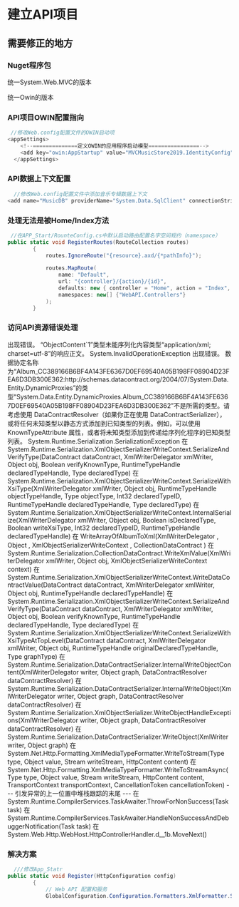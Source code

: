 # 建立API项目

## 需要修正的地方

### Nuget程序包

统一System.Web.MVC的版本

统一Owin的版本

### API项目OWIN配置指向

```C#
 //修改Web.config配置文件的OWIN启动项
<appSettings>
    <!--==============定义OWIN的应用程序启动模型================-->
    <add key="owin:AppStartup" value="MVCMusicStore2019.IdentityConfig"/>
  </appSettings>
```



### API数据上下文配置

```C#
  //修改Web.config配置文件中添加音乐专辑数据上下文
<add name="MusicDB" providerName="System.Data.SqlClient" connectionString="Server=.;Initial Catalog=MusicDBDemo1;uid=sa;pwd=123456;MultipleActiveResultSets=true"/>
```

### 处理无法是被Home/Index方法

```C# 
 //在APP_Start/RounteConfig.cs中默认启动路由配置名字空间规约（namespace）
public static void RegisterRoutes(RouteCollection routes)
        {
            routes.IgnoreRoute("{resource}.axd/{*pathInfo}");

            routes.MapRoute(
                name: "Default",
                url: "{controller}/{action}/{id}",
                defaults: new { controller = "Home", action = "Index", id = UrlParameter.Optional },
                namespaces: new[] {"WebAPI.Controllers"}
            );
        }
```



### 访问API资源错误处理

<Error>
<Message>出现错误。</Message>
<ExceptionMessage>
“ObjectContent`1”类型未能序列化内容类型“application/xml; charset=utf-8”的响应正文。
</ExceptionMessage>
<ExceptionType>System.InvalidOperationException</ExceptionType>
<StackTrace/>
<InnerException>
<Message>出现错误。</Message>
<ExceptionMessage>
数据协定名称为“Album_CC389166B6BF4A143FE6367D0EF69540A05B198FF08904D23FEA6D3DB300E362:http://schemas.datacontract.org/2004/07/System.Data.Entity.DynamicProxies”的类型“System.Data.Entity.DynamicProxies.Album_CC389166B6BF4A143FE6367D0EF69540A05B198FF08904D23FEA6D3DB300E362”不是所需的类型。请考虑使用 DataContractResolver（如果你正在使用 DataContractSerializer），或将任何未知类型以静态方式添加到已知类型的列表。例如，可以使用 KnownTypeAttribute 属性，或者将未知类型添加到传递给序列化程序的已知类型列表。
</ExceptionMessage>
<ExceptionType>
System.Runtime.Serialization.SerializationException
</ExceptionType>
<StackTrace>
在 System.Runtime.Serialization.XmlObjectSerializerWriteContext.SerializeAndVerifyType(DataContract dataContract, XmlWriterDelegator xmlWriter, Object obj, Boolean verifyKnownType, RuntimeTypeHandle declaredTypeHandle, Type declaredType) 在 System.Runtime.Serialization.XmlObjectSerializerWriteContext.SerializeWithXsiType(XmlWriterDelegator xmlWriter, Object obj, RuntimeTypeHandle objectTypeHandle, Type objectType, Int32 declaredTypeID, RuntimeTypeHandle declaredTypeHandle, Type declaredType) 在 System.Runtime.Serialization.XmlObjectSerializerWriteContext.InternalSerialize(XmlWriterDelegator xmlWriter, Object obj, Boolean isDeclaredType, Boolean writeXsiType, Int32 declaredTypeID, RuntimeTypeHandle declaredTypeHandle) 在 WriteArrayOfAlbumToXml(XmlWriterDelegator , Object , XmlObjectSerializerWriteContext , CollectionDataContract ) 在 System.Runtime.Serialization.CollectionDataContract.WriteXmlValue(XmlWriterDelegator xmlWriter, Object obj, XmlObjectSerializerWriteContext context) 在 System.Runtime.Serialization.XmlObjectSerializerWriteContext.WriteDataContractValue(DataContract dataContract, XmlWriterDelegator xmlWriter, Object obj, RuntimeTypeHandle declaredTypeHandle) 在 System.Runtime.Serialization.XmlObjectSerializerWriteContext.SerializeAndVerifyType(DataContract dataContract, XmlWriterDelegator xmlWriter, Object obj, Boolean verifyKnownType, RuntimeTypeHandle declaredTypeHandle, Type declaredType) 在 System.Runtime.Serialization.XmlObjectSerializerWriteContext.SerializeWithXsiTypeAtTopLevel(DataContract dataContract, XmlWriterDelegator xmlWriter, Object obj, RuntimeTypeHandle originalDeclaredTypeHandle, Type graphType) 在 System.Runtime.Serialization.DataContractSerializer.InternalWriteObjectContent(XmlWriterDelegator writer, Object graph, DataContractResolver dataContractResolver) 在 System.Runtime.Serialization.DataContractSerializer.InternalWriteObject(XmlWriterDelegator writer, Object graph, DataContractResolver dataContractResolver) 在 System.Runtime.Serialization.XmlObjectSerializer.WriteObjectHandleExceptions(XmlWriterDelegator writer, Object graph, DataContractResolver dataContractResolver) 在 System.Runtime.Serialization.DataContractSerializer.WriteObject(XmlWriter writer, Object graph) 在 System.Net.Http.Formatting.XmlMediaTypeFormatter.WriteToStream(Type type, Object value, Stream writeStream, HttpContent content) 在 System.Net.Http.Formatting.XmlMediaTypeFormatter.WriteToStreamAsync(Type type, Object value, Stream writeStream, HttpContent content, TransportContext transportContext, CancellationToken cancellationToken) --- 引发异常的上一位置中堆栈跟踪的末尾 --- 在 System.Runtime.CompilerServices.TaskAwaiter.ThrowForNonSuccess(Task task) 在 System.Runtime.CompilerServices.TaskAwaiter.HandleNonSuccessAndDebuggerNotification(Task task) 在 System.Web.Http.WebHost.HttpControllerHandler.<WriteBufferedResponseContentAsync>d__1b.MoveNext()
</StackTrace>
</InnerException>
</Error>

### 解决方案

```C#
  ///修改App_Statr
public static void Register(HttpConfiguration config)
        {
            // Web API 配置和服务
            GlobalConfiguration.Configuration.Formatters.XmlFormatter.SupportedMediaTypes.Clear();//将xmlformat序列化进行清除
           
```

